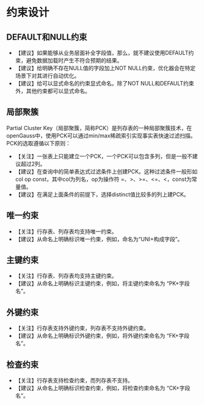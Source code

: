 # 约束设计<a name="ZH-CN_TOPIC_0000001102508296"></a>

## DEFAULT和NULL约束<a name="section555838816718"></a>

-   【建议】如果能够从业务层面补全字段值，那么，就不建议使用DEFAULT约束，避免数据加载时产生不符合预期的结果。
-   【建议】给明确不存在NULL值的字段加上NOT NULL约束，优化器会在特定场景下对其进行自动优化。
-   【建议】给可以显式命名的约束显式命名。除了NOT NULL和DEFAULT约束外，其他约束都可以显式命名。

## 局部聚簇<a name="section2578598416718"></a>

Partial Cluster Key（局部聚簇，简称PCK）是列存表的一种局部聚簇技术，在openGauss中，使用PCK可以通过min/max稀疏索引实现事实表快速过滤扫描。PCK的选取遵循以下原则：

-   【关注】一张表上只能建立一个PCK，一个PCK可以包含多列，但是一般不建议超过2列。
-   【建议】在查询中的简单表达式过滤条件上创建PCK。这种过滤条件一般形如col op const，其中col为列名，op为操作符 =、\>、\>=、<=、<，const为常量值。
-   【建议】在满足上面条件的前提下，选择distinct值比较多的列上建PCK。

## 唯一约束<a name="section958094516718"></a>

-   【关注】行存表、列存表均支持唯一约束。
-   【建议】从命名上明确标识唯一约束，例如，命名为“UNI+构成字段”。

## 主键约束<a name="section3696271616719"></a>

-   【关注】行存表、列存表均支持主键约束。
-   【建议】从命名上明确标识主键约束，例如，将主键约束命名为 “PK+字段名”。

## 外键约束<a name="section3696271616720"></a>

-   【关注】行存表支持外键约束，列存表不支持外键约束。
-   【建议】从命名上明确标识外键约束，例如，将外键约束命名为 “FK+字段名”。

## 检查约束<a name="section45602286161148"></a>

-   【关注】行存表支持检查约束，而列存表不支持。
-   【建议】从命名上明确标识检查约束，例如，将检查约束命名为 “CK+字段名”。
